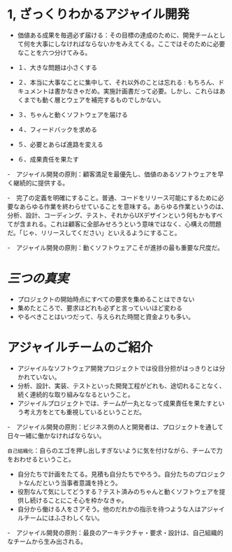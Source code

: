 # 1, ざっくりわかるアジャイル開発

- 価値ある成果を毎週必ず届ける：その目標の達成のために、開発チームとして何を大事にしなければならないかをみえてくる。ここではそのために必要なことを六つ分けてみる。


- １、大きな問題は小さくする
- ２、本当に大事なことに集中して、それ以外のことは忘れる
: もちろん、ドキュメントは書かなきゃだめ。実施計画書だって必要。しかし、これらはあくまでも動く層とウェアを補完するものでしかない。
- ３、ちゃんと動くソフトウェアを届ける
- ４、フィードバックを求める
- ５、必要とあらば進路を変える
- ６、成果責任を果たす

-　アジャイル開発の原則：顧客満足を最優先し、価値のあるソフトウェアを早く継続的に提供する。

-　完了の定義を明確にすること。普通、コードをリリース可能にするために必要なあらゆる作業を終わらせていることを意味する。あらゆる作業というのは、分析、設計、コーディング、テスト、それからUXデザインという何もかもすべてが含まれる。これは顧客に全部みせろうという意味ではなく、心構えの問題だ。「じゃ、リリースしてください」といえるようにすること。

-　アジャイル開発の原則：動くソフトウェアこそが進捗の最も重要な尺度だ。

# *三つの真実*

- プロジェクトの開始時点にすべての要求を集めることはできない
- 集めたところで、要求はどれも必ずと言っていいほど変わる
- やるべきことはいつだって、与えられた時間と資金よりも多い。

# アジャイルチームのご紹介

- アジャイルなソフトウェア開発プロジェクトでは役目分担がはっきりとは分かれていない。
- 分析、設計、実装、テストといった開発工程がどれも、途切れることなく、続く連続的な取り組みななるということ。
- アジャイルプロジェクトでは、チームが一丸となって成果責任を果たすという考え方をとても重視しているということだ。


-　アジャイル開発の原則：ビジネス側の人と開発者は、プロジェクトを通して日々一緒に働かなければならない。

`自己組織化`：自らのエゴを押し出しすぎないように気を付けながら、チームで力をおわせるということ。
- 自分たちで計画をたてる。見積も自分たちでやろう。自分たちのプロジェクトなんだという当事者意識を持とう。
- 役割なんて気にしてどうする？テスト済みのちゃんと動くソフトウェアを提供し続けることにこそ心を枠かなきゃ。
- 自分から働ける人をさアそう。他のだれかの指示を待つような人はアジャイルチームにはふさわしくない。

-　アジャイル開発の原則：最良のアーキテクチャ・要求・設計は、自己組織的なチームから生み出される。

　

